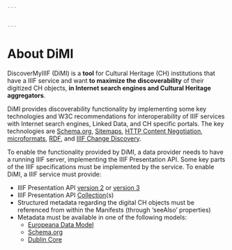 ```yaml
---


---
```


<h1 id="dimi">About DiMI</h1>
<p>DiscoverMyIIIF (DiMI) is a <strong>tool</strong> for Cultural Heritage (CH) institutions that have a IIIF service and want <strong>to maximize the discoverability</strong> of their digitized CH objects, <strong>in Internet search engines and Cultural Heritage aggregators</strong>.</p>
<p>DiMI provides discoverability functionality by implementing some key technologies and W3C recommendations for interoperability of IIIF services with Internet search engines, Linked Data, and CH specific portals. The key technologies are <a href="http://schema.org">Schema.org</a>, <a href="https://www.sitemaps.org/">Sitemaps</a>, <a href="https://www.w3.org/Protocols/rfc2616/rfc2616-sec12.html">HTTP Content Negotiation</a>, <a href="https://en.wikipedia.org/wiki/Microformat">microformats</a>, <a href="https://www.w3.org/RDF/">RDF</a>, and <a href="https://iiif.io/api/discovery">IIIF Change Discovery</a>.</p>
<p>To enable the functionality provided by DiMI, a data provider needs to have a running IIIF server, implementing the IIIF Presentation API. Some key parts of the IIIF specifications must be implemented by the service. To enable DiMI, a IIIF service must provide:</p>
<ul>
<li>IIIF  Presentation API <a href="https://iiif.io/api/presentation/2.1/">version 2</a> or <a href="https://iiif.io/api/presentation/3.0/">version 3</a></li>
<li>IIIF Presentation API <a href="https://iiif.io/api/presentation/3.0/#51-collection">Collection</a>(s)</li>
<li>Structured metadata regarding the digital CH objects must be referenced from within the Manifests (through ‘seeAlso’ properties)</li>
<li>Metadata must be available in one of the following models:
<ul>
<li><a href="https://pro.europeana.eu/resources/standardization-tools/edm-documentation">Europeana Data Model</a></li>
<li><a href="http://schema.org">Schema.org</a></li>
<li><a href="http://dublincore.org/">Dublin Core</a></li>
</ul>
</li>
</ul>

